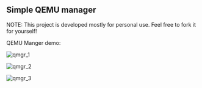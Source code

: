 ## Simple QEMU manager

NOTE:
    This project is developed mostly for personal use. Feel free to fork it for yourself!


QEMU Manger demo:

![qmgr_1](https://github.com/user-attachments/assets/7082de93-fbd4-41e7-b587-85f4cae66a0f)

![qmgr_2](https://github.com/user-attachments/assets/91a01d50-57f4-4631-9b17-ee1064fdba04)

![qmgr_3](https://github.com/user-attachments/assets/1e63ce90-f7d3-404b-a60e-a47d1e1df46e)
